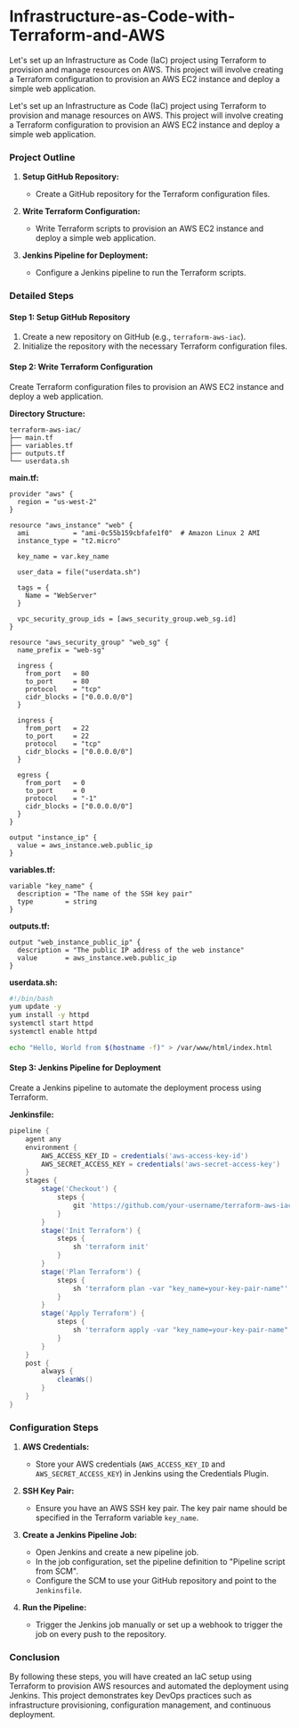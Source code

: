 # Infrastructure-as-Code-with-Terraform-and-AWS
Let's set up an Infrastructure as Code (IaC) project using Terraform to provision and manage resources on AWS. This project will involve creating a Terraform configuration to provision an AWS EC2 instance and deploy a simple web application.


Let's set up an Infrastructure as Code (IaC) project using Terraform to provision and manage resources on AWS. This project will involve creating a Terraform configuration to provision an AWS EC2 instance and deploy a simple web application.

### Project Outline

1. **Setup GitHub Repository:**
   - Create a GitHub repository for the Terraform configuration files.

2. **Write Terraform Configuration:**
   - Write Terraform scripts to provision an AWS EC2 instance and deploy a simple web application.

3. **Jenkins Pipeline for Deployment:**
   - Configure a Jenkins pipeline to run the Terraform scripts.

### Detailed Steps

#### Step 1: Setup GitHub Repository

1. Create a new repository on GitHub (e.g., `terraform-aws-iac`).
2. Initialize the repository with the necessary Terraform configuration files.

#### Step 2: Write Terraform Configuration

Create Terraform configuration files to provision an AWS EC2 instance and deploy a web application.

**Directory Structure:**
```
terraform-aws-iac/
├── main.tf
├── variables.tf
├── outputs.tf
└── userdata.sh
```

**main.tf:**
```hcl
provider "aws" {
  region = "us-west-2"
}

resource "aws_instance" "web" {
  ami           = "ami-0c55b159cbfafe1f0"  # Amazon Linux 2 AMI
  instance_type = "t2.micro"

  key_name = var.key_name

  user_data = file("userdata.sh")

  tags = {
    Name = "WebServer"
  }

  vpc_security_group_ids = [aws_security_group.web_sg.id]
}

resource "aws_security_group" "web_sg" {
  name_prefix = "web-sg"

  ingress {
    from_port   = 80
    to_port     = 80
    protocol    = "tcp"
    cidr_blocks = ["0.0.0.0/0"]
  }

  ingress {
    from_port   = 22
    to_port     = 22
    protocol    = "tcp"
    cidr_blocks = ["0.0.0.0/0"]
  }

  egress {
    from_port   = 0
    to_port     = 0
    protocol    = "-1"
    cidr_blocks = ["0.0.0.0/0"]
  }
}

output "instance_ip" {
  value = aws_instance.web.public_ip
}
```

**variables.tf:**
```hcl
variable "key_name" {
  description = "The name of the SSH key pair"
  type        = string
}
```

**outputs.tf:**
```hcl
output "web_instance_public_ip" {
  description = "The public IP address of the web instance"
  value       = aws_instance.web.public_ip
}
```

**userdata.sh:**
```bash
#!/bin/bash
yum update -y
yum install -y httpd
systemctl start httpd
systemctl enable httpd

echo "Hello, World from $(hostname -f)" > /var/www/html/index.html
```

#### Step 3: Jenkins Pipeline for Deployment

Create a Jenkins pipeline to automate the deployment process using Terraform.

**Jenkinsfile:**
```groovy
pipeline {
    agent any
    environment {
        AWS_ACCESS_KEY_ID = credentials('aws-access-key-id')
        AWS_SECRET_ACCESS_KEY = credentials('aws-secret-access-key')
    }
    stages {
        stage('Checkout') {
            steps {
                git 'https://github.com/your-username/terraform-aws-iac.git'
            }
        }
        stage('Init Terraform') {
            steps {
                sh 'terraform init'
            }
        }
        stage('Plan Terraform') {
            steps {
                sh 'terraform plan -var "key_name=your-key-pair-name"'
            }
        }
        stage('Apply Terraform') {
            steps {
                sh 'terraform apply -var "key_name=your-key-pair-name" -auto-approve'
            }
        }
    }
    post {
        always {
            cleanWs()
        }
    }
}
```

### Configuration Steps

1. **AWS Credentials:**
   - Store your AWS credentials (`AWS_ACCESS_KEY_ID` and `AWS_SECRET_ACCESS_KEY`) in Jenkins using the Credentials Plugin.

2. **SSH Key Pair:**
   - Ensure you have an AWS SSH key pair. The key pair name should be specified in the Terraform variable `key_name`.

3. **Create a Jenkins Pipeline Job:**
   - Open Jenkins and create a new pipeline job.
   - In the job configuration, set the pipeline definition to "Pipeline script from SCM".
   - Configure the SCM to use your GitHub repository and point to the `Jenkinsfile`.

4. **Run the Pipeline:**
   - Trigger the Jenkins job manually or set up a webhook to trigger the job on every push to the repository.

### Conclusion

By following these steps, you will have created an IaC setup using Terraform to provision AWS resources and automated the deployment using Jenkins. This project demonstrates key DevOps practices such as infrastructure provisioning, configuration management, and continuous deployment.
